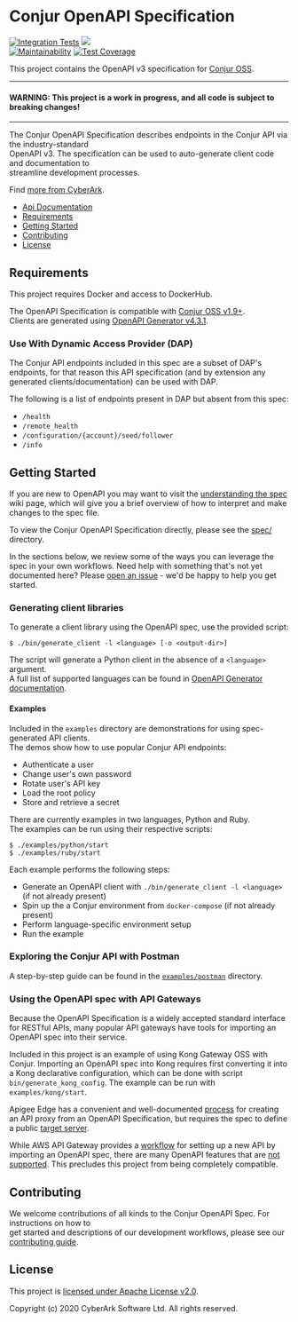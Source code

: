 # Conjur OpenAPI Specification
[![Integration Tests](https://github.com/conjurinc/conjur-openapi-spec/workflows/Integration%20Tests/badge.svg)](https://github.com/conjurinc/conjur-openapi-spec/actions?query=workflow%3A%22Run+Integration+Tests%22)
![](https://img.shields.io/badge/Certification%20Level-Community-28A745?link=https://github.com/cyberark/community/blob/master/Conjur/conventions/certification-levels.md)  
[![Maintainability](https://api.codeclimate.com/v1/badges/7bf3957dc33055b0de06/maintainability)](https://codeclimate.com/github/cyberark/conjur-openapi-spec/maintainability)
[![Test Coverage](https://api.codeclimate.com/v1/badges/7bf3957dc33055b0de06/test_coverage)](https://codeclimate.com/github/cyberark/conjur-openapi-spec/test_coverage)

This project contains the OpenAPI v3 specification for [Conjur OSS](https://www.conjur.org/).  

---

#### **WARNING: This project is a work in progress, and all code is subject to breaking changes!**

---

The Conjur OpenAPI Specification describes endpoints in the Conjur API via the industry-standard  
OpenAPI v3. The specification can be used to auto-generate client code and documentation to  
streamline development processes.

Find [more from CyberArk](https://github.com/cyberark).

* [Api Documentation](https://github.com/cyberark/conjur-openapi-spec/wiki)
* [Requirements](#requirements)
* [Getting Started](#getting-started)
* [Contributing](#contributing)
* [License](#license)

<!--
Table of contents generated with markdown-toc
http://ecotruct-canada.github.io/markdown-toc/
-->

## Requirements

This project requires Docker and access to DockerHub.

The OpenAPI Specification is compatible with [Conjur OSS v1.9+](https://github.com/cyberark/conjur).  
Clients are generated using [OpenAPI Generator v4.3.1](https://github.com/OpenAPITools/openapi-generator/tree/v4.3.1).

### Use With Dynamic Access Provider (DAP)

The Conjur API endpoints included in this spec are a subset of DAP's endpoints,
for that reason this API specification (and by extension any generated
clients/documentation) can be used with DAP.

The following is a list of endpoints present in DAP but absent from this spec:

* `/health`
* `/remote_health`
* `/configuration/{account}/seed/follower`
* `/info`

## Getting Started

If you are new to OpenAPI you may want to visit the
[understanding the spec](https://github.com/cyberark/conjur-openapi-spec/wiki/Interpreting-The-Spec)
wiki page, which will give you a brief overview of how to interpret and make changes to the spec file.

To view the Conjur OpenAPI Specification directly, please see the [spec/](./spec/) directory.

In the sections below, we review some of the ways you can leverage the spec in your own workflows.
Need help with something that's not yet documented here? Please
[open an issue](https://github.com/cyberark/conjur-openapi-spec/issues/new/choose) - we'd be happy
to help you get started.

### Generating client libraries

To generate a client library using the OpenAPI spec, use the provided script:

```shell
$ ./bin/generate_client -l <language> [-o <output-dir>]
```

The script will generate a Python client in the absence of a `<language>` argument.  
A full list of supported languages can be found in 
[OpenAPI Generator documentation](https://github.com/OpenAPITools/openapi-generator#overview).


#### Examples

Included in the `examples` directory are demonstrations for using spec-generated API clients.  
The demos show how to use popular Conjur API endpoints:
- Authenticate a user
- Change user's own password
- Rotate user's API key
- Load the root policy
- Store and retrieve a secret

There are currently examples in two languages, Python and Ruby.  
The examples can be run using their respective scripts:

```shell
$ ./examples/python/start
$ ./examples/ruby/start
```

Each example performs the following steps:
- Generate an OpenAPI client with `./bin/generate_client -l <language>` (if not already present)
- Spin up the a Conjur environment from `docker-compose` (if not already present)
- Perform language-specific environment setup
- Run the example

### Exploring the Conjur API with Postman

A step-by-step guide can be found in the [`examples/postman`](examples/postman) directory.

### Using the OpenAPI spec with API Gateways

Because the OpenAPI Specification is a widely accepted standard interface for RESTful APIs, many
popular API gateways have tools for importing an OpenAPI spec into their service.

Included in this project is an example of using Kong Gateway OSS with Conjur. Importing an
OpenAPI spec into Kong requires first converting it into a Kong declarative configuration, which
can be done with script `bin/generate_kong_config`. The example can be run with
`examples/kong/start`.

Apigee Edge has a convenient and well-documented
[process](https://docs.apigee.com/api-platform/tutorials/create-api-proxy-openapi-spec)
for creating an API proxy from an OpenAPI Specification, but requires the spec to define a public
[target server](https://swagger.io/docs/specification/api-host-and-base-path/).

While AWS API Gateway provides a
[workflow](https://docs.aws.amazon.com/apigateway/latest/developerguide/import-edge-optimized-api.html)
for setting up a new API by importing an OpenAPI spec, there are many OpenAPI features that are
[not supported](https://docs.aws.amazon.com/apigateway/latest/developerguide/api-gateway-known-issues.html).
This precludes this project from being completely compatible.

## Contributing

We welcome contributions of all kinds to the Conjur OpenAPI Spec. For instructions on how to  
get started and descriptions of our development workflows, please see our [contributing guide](CONTRIBUTING.md).

## License

This project is [licensed under Apache License v2.0](LICENSE).

Copyright (c) 2020 CyberArk Software Ltd. All rights reserved.
